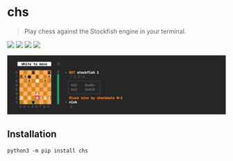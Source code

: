 # chs

> Play chess against the Stockfish engine in your terminal.

<img src="https://travis-ci.org/nickzuber/chs.svg?branch=master" /> <img src="https://img.shields.io/badge/project-active-brightgreen.svg" /> <img src="https://img.shields.io/badge/released-yes-brightgreen.svg" /> <img src="https://img.shields.io/badge/license-MIT%20Licence-blue.svg" />

<img src="meta/demo_long.png" />

## Installation

```
python3 -m pip install chs
```
